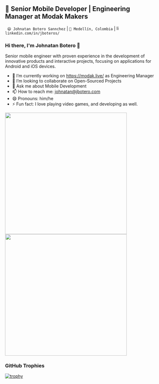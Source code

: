 ## 🔭  Senior Mobile Developer | Engineering Manager at Modak Makers


` 😄 Johnatan Botero Sannchez` |  `🌱 Medellín, Colombia` | <a href="https://www.linkedin.com/in/jboteros/" target="_blank"><img src="https://avatars3.githubusercontent.com/u/357098" width="15" height="15" alt="linkedin logo"/></a> `linkedin.com/in/jboteros/`


### Hi there, I'm Johnatan Botero 👋 

Senior mobile engineer with proven experience in the development of innovative products and interactive projects, focusing on applications for Android and iOS devices.

- 🔭 I’m currently working on https://modak.live/ as Engineering Manager
- 👯 I’m looking to collaborate on Open-Sourced Projects
- 💬 Ask me about Mobile Development 
- 📫 How to reach me: johnatan@jbotero.com
- 😄 Pronouns: him/he
- ⚡ Fun fact: I love playing video games, and developing as well.

 <img width="400px" src="https://github-readme-stats.vercel.app/api?username=jboteros&count_private=true&show_icons=true&theme=material-palenight&hide_border=true&bg_color=1F222E" />

  <img width="400px" src="https://github-readme-streak-stats.herokuapp.com?user=jboteros&theme=material-palenight&hide_border=true&fire=C77800&ring=7C2AE8&background=1F222E" />


### GitHub Trophies

[![trophy](https://github-profile-trophy.vercel.app/?username=jboteros&theme=nord&column=7)](https://github.com/ryo-ma/github-profile-trophy)
